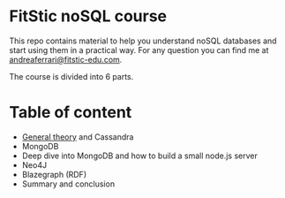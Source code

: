 # FitStic noSQL course
This repo contains material to help you understand noSQL databases and start using them in a practical way.
For any question you can find me at andreaferrari@fitstic-edu.com.


The course is divided into 6 parts.

# Table of content
- [General theory](./0_introduction/Database_noSQL.pdf) and Cassandra
- MongoDB
- Deep dive into MongoDB and how to build a small node.js server
- Neo4J
- Blazegraph (RDF)
- Summary and conclusion